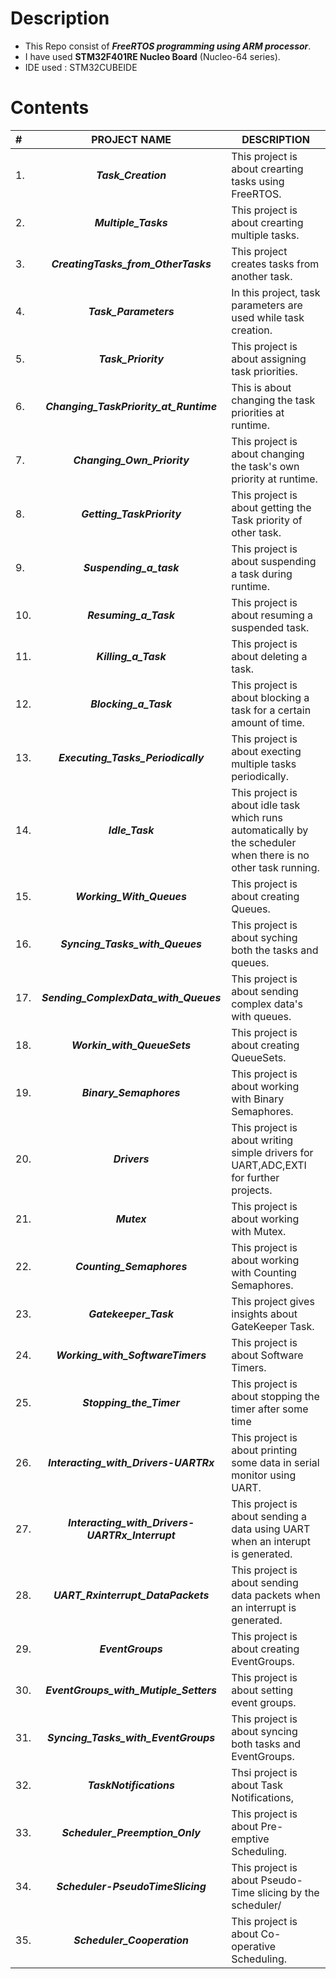# Description

- This Repo consist of ***FreeRTOS programming using ARM processor***.
- I have used **STM32F401RE Nucleo Board** (Nucleo-64 series).
- IDE used : STM32CUBEIDE
  

# Contents
| # |  PROJECT NAME | DESCRIPTION |
| :--- | :------------: | ----------- |
|  1.  |  ***Task_Creation***  |  This project is about crearting tasks using FreeRTOS. |
|  2.  |  ***Multiple_Tasks***  |  This project is about crearting multiple tasks.  |
|  3.  |  ***CreatingTasks_from_OtherTasks***  |  This project creates tasks from another task.  |
|  4.  |   ***Task_Parameters***  |  In this project, task parameters are used while task creation.  |
|  5.  |  ***Task_Priority***  |  This project is about assigning task priorities.  |
|  6.  |  ***Changing_TaskPriority_at_Runtime***  |   This is about changing the task priorities at runtime.  |
|  7.  |  ***Changing_Own_Priority***  |  This project is about changing the task's own priority at runtime.  |
|  8.  |  ***Getting_TaskPriority***  |  This project is about getting the Task priority of other task.  |
|  9.  |  ***Suspending_a_task***  |  This project is about suspending a task during runtime.  |
|  10.  |  ***Resuming_a_Task***  |  This project is about resuming a suspended task.  |
|  11.  |   ***Killing_a_Task***   |  This project is about deleting a task.  |
|  12.  |   ***Blocking_a_Task***  |  This project is about blocking a task for a certain amount of time.  |
|  13.  |   ***Executing_Tasks_Periodically***  |   This project is about execting multiple tasks periodically.  |
|  14.  |   ***Idle_Task***   |  This project is about idle task which runs automatically by the scheduler when there is no other task running.  |
|  15.  |  ***Working_With_Queues***  |   This project is about creating Queues.  |
|  16.  |  ***Syncing_Tasks_with_Queues***  |  This project is about syching both the tasks and queues.  |
|  17.  |  ***Sending_ComplexData_with_Queues***  |  This project is about sending complex data's with queues.  |
|  18.  |  ***Workin_with_QueueSets***  |  This project is about creating QueueSets.  |
|  19.  |  ***Binary_Semaphores***  |   This project is about working with Binary Semaphores.  |
|  20.  |   ***Drivers***  |   This project is about writing simple drivers for UART,ADC,EXTI for further projects.  |
|  21.  |   ***Mutex***  |  This project is about working with Mutex.  |
|  22.  |   ***Counting_Semaphores***  |  This project is about working with Counting Semaphores.  |
|  23.  |  ***Gatekeeper_Task***  |  This project gives insights about GateKeeper Task.  |
|  24.  |   ***Working_with_SoftwareTimers***  |  This project is about Software Timers.  |
|  25.  |  ***Stopping_the_Timer***  |  This project is about stopping the timer after some time  |
|  26.  |  ***Interacting_with_Drivers-UARTRx***  |  This project is about printing some data in serial monitor using UART. |
|  27.  |  ***Interacting_with_Drivers-UARTRx_Interrupt***  |  This project is about sending a data using UART when an interupt is generated.  |
|  28.  |  ***UART_Rxinterrupt_DataPackets***  |  This project is about sending data packets when an interrupt is generated.  |
|  29.  |  ***EventGroups***  |  This project is about creating EventGroups.  |
|  30.  |  ***EventGroups_with_Mutiple_Setters***  |  This project is about setting event groups.  |
|  31.  |  ***Syncing_Tasks_with_EventGroups***  |  This project is about syncing both tasks and EventGroups.  |
|  32.  |  ***TaskNotifications***  |  Thsi project is about Task Notifications,  |
|  33.  |  ***Scheduler_Preemption_Only***  |  This project is about Pre-emptive Scheduling.  |
|  34.  |  ***Scheduler-PseudoTimeSlicing***  |  This project is about Pseudo-Time slicing by the scheduler/  |
|  35.  |  ***Scheduler_Cooperation***  |  This project is about Co-operative Scheduling.  |

